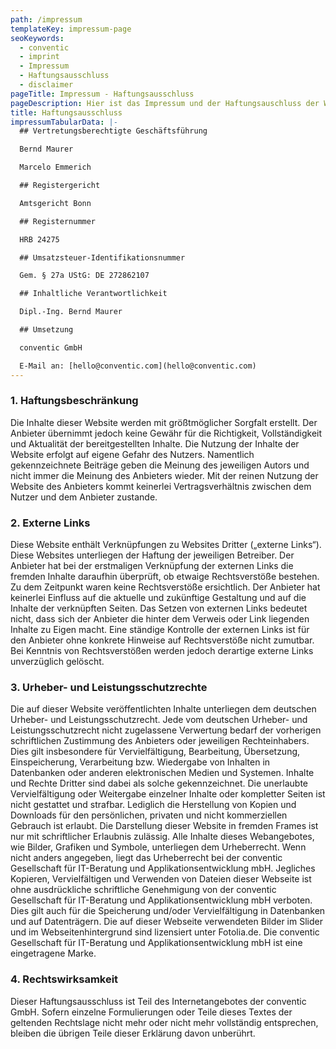 ```yaml
---
path: /impressum
templateKey: impressum-page
seoKeywords:
  - conventic
  - imprint
  - Impressum
  - Haftungsausschluss
  - disclaimer
pageTitle: Impressum - Haftungsausschluss
pageDescription: Hier ist das Impressum und der Haftungsauschluss der Website zu finden
title: Haftungsausschluss
impressumTabularData: |-
  ## Vertretungsberechtigte Geschäftsführung

  Bernd Maurer

  Marcelo Emmerich

  ## Registergericht

  Amtsgericht Bonn

  ## Registernummer

  HRB 24275

  ## Umsatzsteuer-Identifikationsnummer

  Gem. § 27a UStG: DE 272862107

  ## Inhaltliche Verantwortlichkeit

  Dipl.-Ing. Bernd Maurer

  ## Umsetzung

  conventic GmbH

  E-Mail an: [hello@conventic.com](hello@conventic.com)
---
```

### 1. Haftungsbeschränkung

Die Inhalte dieser Website werden mit größtmöglicher Sorgfalt erstellt. Der Anbieter übernimmt jedoch keine Gewähr für die Richtigkeit, Vollständigkeit und Aktualität der bereitgestellten Inhalte. Die Nutzung der Inhalte der Website erfolgt auf eigene Gefahr des Nutzers. Namentlich gekennzeichnete Beiträge geben die Meinung des jeweiligen Autors und nicht immer die Meinung des Anbieters wieder. Mit der reinen Nutzung der Website des Anbieters kommt keinerlei Vertragsverhältnis zwischen dem Nutzer und dem Anbieter zustande.

### 2. Externe Links

Diese Website enthält Verknüpfungen zu Websites Dritter („externe Links“). Diese Websites unterliegen der Haftung der jeweiligen Betreiber. Der Anbieter hat bei der erstmaligen Verknüpfung der externen Links die fremden Inhalte daraufhin überprüft, ob etwaige Rechtsverstöße bestehen. Zu dem Zeitpunkt waren keine Rechtsverstöße ersichtlich. Der Anbieter hat keinerlei Einfluss auf die aktuelle und zukünftige Gestaltung und auf die Inhalte der verknüpften Seiten. Das Setzen von externen Links bedeutet nicht, dass sich der Anbieter die hinter dem Verweis oder Link liegenden Inhalte zu Eigen macht. Eine ständige Kontrolle der externen Links ist für den Anbieter ohne konkrete Hinweise auf Rechtsverstöße nicht zumutbar. Bei Kenntnis von Rechtsverstößen werden jedoch derartige externe Links unverzüglich gelöscht.

### 3. Urheber- und Leistungsschutzrechte

Die auf dieser Website veröffentlichten Inhalte unterliegen dem deutschen Urheber- und Leistungsschutzrecht. Jede vom deutschen Urheber- und Leistungsschutzrecht nicht zugelassene Verwertung bedarf der vorherigen schriftlichen Zustimmung des Anbieters oder jeweiligen Rechteinhabers. Dies gilt insbesondere für Vervielfältigung, Bearbeitung, Übersetzung, Einspeicherung, Verarbeitung bzw. Wiedergabe von Inhalten in Datenbanken oder anderen elektronischen Medien und Systemen. Inhalte und Rechte Dritter sind dabei als solche gekennzeichnet. Die unerlaubte Vervielfältigung oder Weitergabe einzelner Inhalte oder kompletter Seiten ist nicht gestattet und strafbar. Lediglich die Herstellung von Kopien und Downloads für den persönlichen, privaten und nicht kommerziellen Gebrauch ist erlaubt. Die Darstellung dieser Website in fremden Frames ist nur mit schriftlicher Erlaubnis zulässig. Alle Inhalte dieses Webangebotes, wie Bilder, Grafiken und Sym­bole, unterliegen dem Urheberrecht. Wenn nicht anders angegeben, liegt das Urheberrecht bei der conventic Gesellschaft für IT-Beratung und Applikationsentwicklung mbH. Jegliches Kopieren, Vervielfältigen und Verwenden von Dateien die­ser Webseite ist ohne ausdrückliche schriftliche Genehmigung von der conventic Gesellschaft für IT-Beratung und Applikationsentwicklung mbH verboten. Dies gilt auch für die Speicherung und/oder Vervielfältigung
in Da­tenbanken und auf Datenträgern. Die auf dieser Webseite verwendeten Bilder im Slider und im Webseitenhintergrund sind lizensiert unter Fotolia.de. Die conventic Gesellschaft für IT-Beratung und Applikationsentwicklung mbH ist eine eingetragene Marke.

### 4. Rechtswirksamkeit

Dieser Haftungsausschluss ist Teil des Internetangebotes der conventic GmbH. Sofern einzelne Formulierungen oder Teile dieses Textes der geltenden Rechtslage nicht mehr oder nicht mehr vollständig entsprechen, bleiben die übrigen Teile dieser Erklärung davon unberührt.
